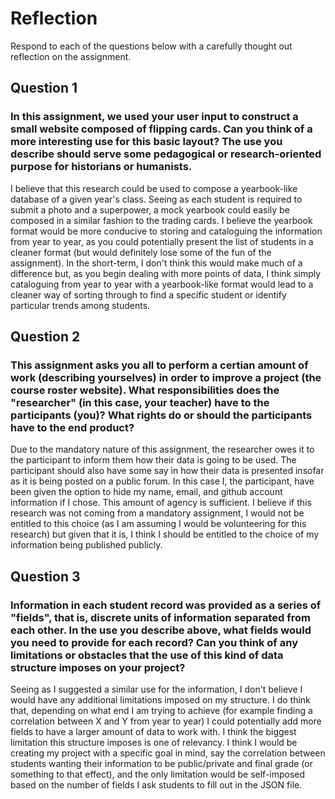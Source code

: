 # Reflection

Respond to each of the questions below with a carefully thought out reflection on the assignment.

## Question 1
### In this assignment, we used your user input to construct a small website composed of flipping cards. Can you think of a more interesting use for this basic layout? The use you describe should serve some pedagogical or research-oriented purpose for historians or humanists.

I believe that this research could be used to compose a yearbook-like database of a given year's class. Seeing as each student is required to submit a photo and a superpower, a mock yearbook could easily be composed in a similar fashion to the trading cards. I believe the yearbook format would be more conducive to storing and cataloguing the information from year to year, as you could potentially present the list of students in a cleaner format (but would definitely lose some of the fun of the assignment). In the short-term, I don't think this would make much of a difference but, as you begin dealing with more points of data, I think simply cataloguing from year to year with a yearbook-like format would lead to a cleaner way of sorting through to find a specific student or identify particular trends among students.

## Question 2
### This assignment asks you all to perform a certian amount of work (describing yourselves) in order to improve a project (the course roster website). What responsibilities does the "researcher" (in this case, your teacher) have to the participants (you)? What rights do or should the participants have to the end product? 

Due to the mandatory nature of this assignment, the researcher owes it to the participant to inform them how their data is going to be used. The participant should also have some say in how their data is presented insofar as it is being posted on a public forum. In this case I, the participant, have been given the option to hide my name, email, and github account information if I chose. This amount of agency is sufficient. I believe if this research was not coming from a mandatory assignment, I would not be entitled to this choice (as I am assuming I would be volunteering for this research) but given that it is, I think I should be entitled to the choice of my information being published publicly.

## Question 3
### Information in each student record was provided as a series of "fields", that is, discrete units of information separated from each other. In the use you describe above, what fields would you need to provide for each record? Can you think of any limitations or obstacles that the use of this kind of data structure imposes on your project?

Seeing as I suggested a similar use for the information, I don't believe I would have any additional limitations imposed on my structure. I do think that, depending on what end I am trying to achieve (for example finding a correlation between X and Y from year to year) I could potentially add more fields to have a larger amount of data to work with. I think the biggest limitation this structure imposes is one of relevancy. I think I would be creating my project with a specific goal in mind, say the correlation between students wanting their information to be public/private and final grade (or something to that effect), and the only limitation would be self-imposed based on the number of fields I ask students to fill out in the JSON file.

